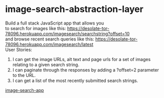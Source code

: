 # image-search-abstraction-layer
Build a full stack JavaScript app that allows you\
to search for images like this: https://desolate-tor-78096.herokuapp.com/imagesearch/searchstring?offset=10 \
and browse recent search queries like this: https://desolate-tor-78096.herokuapp.com/imagesearch/latest \
User Stories:
1. I can get the image URLs, alt text and page urls for a set of images relating to a given search string.
2. I can paginate through the responses by adding a ?offset=2 parameter to the URL.
3. I can get a list of the most recently submitted search strings.


[image-search-app](https://desolate-tor-78096.herokuapp.com/)
